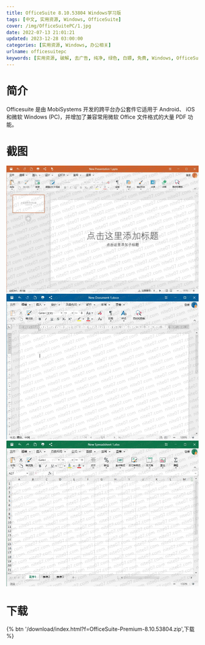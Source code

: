 ```yaml
---
title: OfficeSuite 8.10.53804 Windows学习版
tags: [中文, 实用资源, Windows, OfficeSuite]
cover: /img/OfficeSuitePC/1.jpg
date: 2022-07-13 21:01:21
updated: 2023-12-28 03:00:00
categories: [实用资源, Windows, 办公相关]
urlname: officesuitepc
keywords: [实用资源, 破解, 去广告, 纯净, 绿色, 白嫖, 免费, Windows, OfficeSuite]
---
```


# 简介

Officesuite 是由 MobiSystems 开发的跨平台办公套件它适用于 Android、 iOS 和微软 Windows (PC)，并增加了兼容常用微软 Office 文件格式的大量 PDF 功能。

# 截图

![](/img/OfficeSuitePC/2.jpg)
![](/img/OfficeSuitePC/3.jpg)
![](/img/OfficeSuitePC/4.jpg)

# 下载

{% btn '/download/index.html?f=OfficeSuite-Premium-8.10.53804.zip',下载 %}
